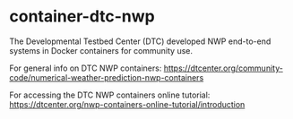 # container-dtc-nwp
The Developmental Testbed Center (DTC) developed NWP end-to-end systems in Docker containers for community use.

For general info on DTC NWP containers: https://dtcenter.org/community-code/numerical-weather-prediction-nwp-containers

For accessing the DTC NWP containers online tutorial: https://dtcenter.org/nwp-containers-online-tutorial/introduction
